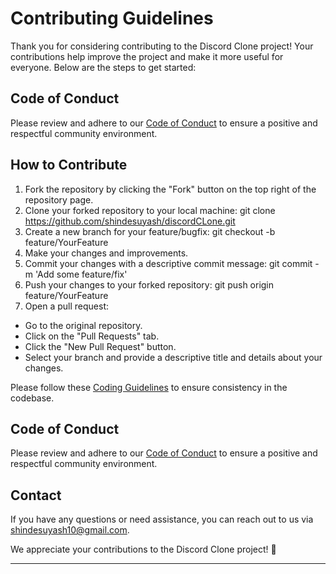 # Contributing Guidelines

Thank you for considering contributing to the Discord Clone project! Your contributions help improve the project and make it more useful for everyone. Below are the steps to get started:

## Code of Conduct

Please review and adhere to our [Code of Conduct](CODE_OF_CONDUCT.md) to ensure a positive and respectful community environment.

## How to Contribute

1. Fork the repository by clicking the "Fork" button on the top right of the repository page.
2. Clone your forked repository to your local machine:
git clone  https://github.com/shindesuyash/discordCLone.git
3. Create a new branch for your feature/bugfix:
git checkout -b feature/YourFeature
4. Make your changes and improvements.
5. Commit your changes with a descriptive commit message:
git commit -m 'Add some feature/fix'
6. Push your changes to your forked repository:
git push origin feature/YourFeature
7. Open a pull request:
- Go to the original repository.
- Click on the "Pull Requests" tab.
- Click the "New Pull Request" button.
- Select your branch and provide a descriptive title and details about your changes.

Please follow these [Coding Guidelines](#coding-guidelines) to ensure consistency in the codebase.

## Code of Conduct

Please review and adhere to our [Code of Conduct](#code-of-conduct) to ensure a positive and respectful community environment.

## Contact

If you have any questions or need assistance, you can reach out to us via [shindesuyash10@gmail.com](mailto:shindesuyash10@gmail.com).

We appreciate your contributions to the Discord Clone project! 🎉

---



